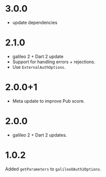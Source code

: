 # 3.0.0

- update dependencies

# 2.1.0
* galileo 2 + Dart 2 update
* Support for handling errors + rejections.
* Use `ExternalAuthOptions`.

# 2.0.0+1
* Meta update to improve Pub score.

# 2.0.0
* galileo 2 + Dart 2 updates.

# 1.0.2
Added `getParameters` to `galileoOAuth2Options`.